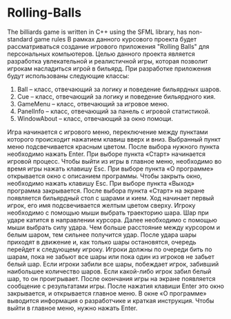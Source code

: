 # Rolling-Balls
The billiards game is written in C++ using the SFML library, has non-standard game rules
В рамках данного курсового проекта будет рассматриваться создание игрового приложения "Rolling Balls" для персональных компьютеров. Целью данного проекта является разработка увлекательной и реалистичной игры, которая позволит игрокам насладиться игрой в бильярд. 
При разработке приложения будут использованы следующие классы:
1. Ball – класс, отвечающий за логику и поведение бильярдных шаров.
2. Cue – класс, отвечающий за логику и поведение бильярдного кия.
3. GameMenu – класс, отвечающий за игровое меню.
4. PanelInfo – класс, отвечающий за панель с игровой статистикой.
5. WindowAbout – класс, отвечающий за окно помощи.

Игра начинается с игрового меню, переключение между пунктами которого происходит нажатием клавиш вверх и вниз. Выбранный пункт меню подсвечивается красным цветом. После выбора нужного пункта необходимо нажать Enter. При выборе пункта «Старт» начинается игровой процесс. Чтобы выйти из игры в главное меню, необходимо во время игры нажать клавишу Esc. При выборе пункта «О программе» открывается окно с описанием программы. Чтобы закрыть окно, необходимо нажать клавишу Esc. При выборе пункта «Выход» программа закрывается.
После выбора пункта «Старт» на экране появляется бильярдный стол с шарами и кием. Ход начинает первый игрок, его имя подсвечивается желтым цветом сверху. Игроку необходимо с помощью мыши выбрать траекторию шара. Шар при ударе катится в направлении курсора. Далее необходимо с помощью мыши выбрать силу удара. Чем больше расстояние между курсором и белым шаром, тем сильнее получится удар. После удара шары приходят в движение и, как только шары остановятся, очередь перейдет к следующему игроку. Игроки должны по очереди бить по шарам, пока не забьют все шары или пока один из игроков не забьет белый шар.
Если игроки забили все шары, побеждает игрок, забивший наибольшее количество шаров. Если какой-либо игрок забил белый шар, то он проигрывает.
После окончания игры на экране появляется сообщение с результатами игры. После нажатия клавиши Enter это окно закрывается, и открывается главное меню.
В окне «О программе» выводится информация о разработчике и краткая инструкция. Чтобы выйти в главное меню, нужно нажать Enter.
